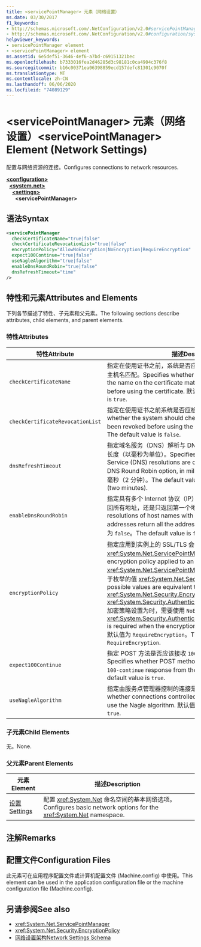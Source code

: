 ```yaml
---
title: <servicePointManager> 元素（网络设置）
ms.date: 03/30/2017
f1_keywords:
- http://schemas.microsoft.com/.NetConfiguration/v2.0#servicePointManager
- http://schemas.microsoft.com/.NetConfiguration/v2.0#configuration/system.net/settings/servicePointManager
helpviewer_keywords:
- servicePointManager element
- <servicePointManager> element
ms.assetid: 6e5def51-3646-4ef6-a7bd-c69151321bec
ms.openlocfilehash: b7333016fea2d46285d3c98181c0ca4904c376f8
ms.sourcegitcommit: b16c00371ea06398859ecd157defc81301c9070f
ms.translationtype: MT
ms.contentlocale: zh-CN
ms.lasthandoff: 06/06/2020
ms.locfileid: "74089129"
---
```

# <a name="servicepointmanager-element-network-settings"></a><span data-ttu-id="90e34-102">\<servicePointManager> 元素（网络设置）</span><span class="sxs-lookup"><span data-stu-id="90e34-102">\<servicePointManager> Element (Network Settings)</span></span>
<span data-ttu-id="90e34-103">配置与网络资源的连接。</span><span class="sxs-lookup"><span data-stu-id="90e34-103">Configures connections to network resources.</span></span>  

[**\<configuration>**](../configuration-element.md)\
&nbsp;&nbsp;[**\<system.net>**](system-net-element-network-settings.md)\
&nbsp;&nbsp;&nbsp;&nbsp;[**\<settings>**](settings-element-network-settings.md)\
&nbsp;&nbsp;&nbsp;&nbsp;&nbsp;&nbsp;**\<servicePointManager>**

## <a name="syntax"></a><span data-ttu-id="90e34-104">语法</span><span class="sxs-lookup"><span data-stu-id="90e34-104">Syntax</span></span>  
  
```xml  
<servicePointManager  
  checkCertificateName="true|false"  
  checkCertificateRevocationList="true|false"  
  encryptionPolicy="AllowNoEncryption|NoEncryption|RequireEncryption"  
  expect100Continue="true|false"  
  useNagleAlgorithm="true|false"  
  enableDnsRoundRobin="true|false"  
  dnsRefreshTimeout="time"  
/>  
```  
  
## <a name="attributes-and-elements"></a><span data-ttu-id="90e34-105">特性和元素</span><span class="sxs-lookup"><span data-stu-id="90e34-105">Attributes and Elements</span></span>  
 <span data-ttu-id="90e34-106">下列各节描述了特性、子元素和父元素。</span><span class="sxs-lookup"><span data-stu-id="90e34-106">The following sections describe attributes, child elements, and parent elements.</span></span>  
  
### <a name="attributes"></a><span data-ttu-id="90e34-107">特性</span><span class="sxs-lookup"><span data-stu-id="90e34-107">Attributes</span></span>  
  
|<span data-ttu-id="90e34-108">**特性**</span><span class="sxs-lookup"><span data-stu-id="90e34-108">**Attribute**</span></span>|<span data-ttu-id="90e34-109">**描述**</span><span class="sxs-lookup"><span data-stu-id="90e34-109">**Description**</span></span>|  
|-------------------|---------------------|  
|`checkCertificateName`|<span data-ttu-id="90e34-110">指定在使用证书之前，系统是否应验证证书上的名称是否与服务器主机名匹配。</span><span class="sxs-lookup"><span data-stu-id="90e34-110">Specifies whether the system should verify that the name on the certificate matches the server host name before using the certificate.</span></span> <span data-ttu-id="90e34-111">默认值为 `true`。</span><span class="sxs-lookup"><span data-stu-id="90e34-111">The default value is `true`.</span></span>|  
|`checkCertificateRevocationList`|<span data-ttu-id="90e34-112">指定在使用证书之前系统是否应检查证书是否已吊销。</span><span class="sxs-lookup"><span data-stu-id="90e34-112">Specifies whether the system should check whether the certificate has been revoked before using the certificate.</span></span> <span data-ttu-id="90e34-113">默认值为 `false`。</span><span class="sxs-lookup"><span data-stu-id="90e34-113">The default value is `false`.</span></span>|  
|`dnsRefreshTimeout`|<span data-ttu-id="90e34-114">指定域名服务（DNS）解析与 DNS 轮循机制选项一起缓存的时间长度（以毫秒为单位）。</span><span class="sxs-lookup"><span data-stu-id="90e34-114">Specifies how long Domain Name Service (DNS) resolutions are cached in conjunction with the DNS Round Robin option, in milliseconds.</span></span> <span data-ttu-id="90e34-115">默认值是 120,000 毫秒（2 分钟）。</span><span class="sxs-lookup"><span data-stu-id="90e34-115">The default value is 120,000 milliseconds (two minutes).</span></span>|  
|`enableDnsRoundRobin`|<span data-ttu-id="90e34-116">指定具有多个 Internet 协议（IP）地址的主机名的 DNS 解析是返回所有地址，还是只返回第一个地址。</span><span class="sxs-lookup"><span data-stu-id="90e34-116">Specifies whether DNS resolutions of host names with multiple Internet Protocol (IP) addresses return all the addresses, or just the first one.</span></span> <span data-ttu-id="90e34-117">默认值为 `false`。</span><span class="sxs-lookup"><span data-stu-id="90e34-117">The default value is `false`.</span></span>|  
|`encryptionPolicy`|<span data-ttu-id="90e34-118">指定应用到实例上的 SSL/TLS 会话的加密策略 <xref:System.Net.ServicePointManager> 。</span><span class="sxs-lookup"><span data-stu-id="90e34-118">Specifies the encryption policy applied to an SSL/TLS session on a <xref:System.Net.ServicePointManager> instance.</span></span> <span data-ttu-id="90e34-119">可能的值等效于枚举的值 <xref:System.Net.Security.EncryptionPolicy> 。</span><span class="sxs-lookup"><span data-stu-id="90e34-119">The possible values are equivalent to the values for the <xref:System.Net.Security.EncryptionPolicy> enumeration.</span></span> <span data-ttu-id="90e34-120"><xref:System.Security.Authentication.CipherAlgorithmType.Null>加密策略设置为时，需要使用 `NoEncryption` 。</span><span class="sxs-lookup"><span data-stu-id="90e34-120">The use of <xref:System.Security.Authentication.CipherAlgorithmType.Null> is required when the encryption policy is set to `NoEncryption`.</span></span> <span data-ttu-id="90e34-121">默认值为 `RequireEncryption`。</span><span class="sxs-lookup"><span data-stu-id="90e34-121">The default value is `RequireEncryption`.</span></span>|  
|`expect100Continue`|<span data-ttu-id="90e34-122">指定 POST 方法是否应该接收 `100-continue` 来自服务器的响应。</span><span class="sxs-lookup"><span data-stu-id="90e34-122">Specifies whether POST methods should expect to receive a `100-continue` response from the server.</span></span> <span data-ttu-id="90e34-123">默认值为 `true`。</span><span class="sxs-lookup"><span data-stu-id="90e34-123">The default value is `true`.</span></span>|  
|`useNagleAlgorithm`|<span data-ttu-id="90e34-124">指定由服务点管理器控制的连接是否使用 Nagle 算法。</span><span class="sxs-lookup"><span data-stu-id="90e34-124">Specifies whether connections controlled by the service point manager use the Nagle algorithm.</span></span> <span data-ttu-id="90e34-125">默认值为 `true`。</span><span class="sxs-lookup"><span data-stu-id="90e34-125">The default value is `true`.</span></span>|  
  
### <a name="child-elements"></a><span data-ttu-id="90e34-126">子元素</span><span class="sxs-lookup"><span data-stu-id="90e34-126">Child Elements</span></span>  
 <span data-ttu-id="90e34-127">无。</span><span class="sxs-lookup"><span data-stu-id="90e34-127">None.</span></span>  
  
### <a name="parent-elements"></a><span data-ttu-id="90e34-128">父元素</span><span class="sxs-lookup"><span data-stu-id="90e34-128">Parent Elements</span></span>  
  
|<span data-ttu-id="90e34-129">**元素**</span><span class="sxs-lookup"><span data-stu-id="90e34-129">**Element**</span></span>|<span data-ttu-id="90e34-130">**描述**</span><span class="sxs-lookup"><span data-stu-id="90e34-130">**Description**</span></span>|  
|-----------------|---------------------|  
|[<span data-ttu-id="90e34-131">设置</span><span class="sxs-lookup"><span data-stu-id="90e34-131">Settings</span></span>](settings-element-network-settings.md)|<span data-ttu-id="90e34-132">配置 <xref:System.Net> 命名空间的基本网络选项。</span><span class="sxs-lookup"><span data-stu-id="90e34-132">Configures basic network options for the <xref:System.Net> namespace.</span></span>|  
  
## <a name="remarks"></a><span data-ttu-id="90e34-133">注解</span><span class="sxs-lookup"><span data-stu-id="90e34-133">Remarks</span></span>  
  
## <a name="configuration-files"></a><span data-ttu-id="90e34-134">配置文件</span><span class="sxs-lookup"><span data-stu-id="90e34-134">Configuration Files</span></span>  
 <span data-ttu-id="90e34-135">此元素可在应用程序配置文件或计算机配置文件 (Machine.config) 中使用。</span><span class="sxs-lookup"><span data-stu-id="90e34-135">This element can be used in the application configuration file or the machine configuration file (Machine.config).</span></span>  
  
## <a name="see-also"></a><span data-ttu-id="90e34-136">另请参阅</span><span class="sxs-lookup"><span data-stu-id="90e34-136">See also</span></span>

- <xref:System.Net.ServicePointManager>
- <xref:System.Net.Security.EncryptionPolicy>
- [<span data-ttu-id="90e34-137">网络设置架构</span><span class="sxs-lookup"><span data-stu-id="90e34-137">Network Settings Schema</span></span>](index.md)
